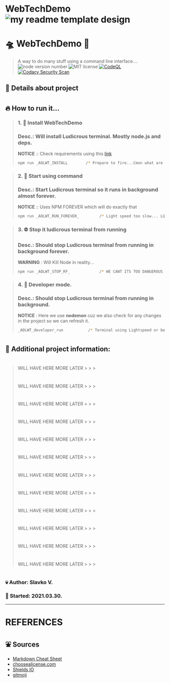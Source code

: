 # WebTechDemo![my readme template design](img/header.png)

# 🛸 WebTechDemo 💨

> A way to do many stuff using a command line interface....  
> ![ node version number ](https://img.shields.io/github/package-json/v/Naddiya/README_template)
> ![ MIT license ](https://img.shields.io/github/package-json/license/Naddiya/README_Template?color=green)
> [![ CodeQL ](https://github.com/MyUserNameIsMyUserName/WebTechDemo/actions/workflows/codeql-analysis.yml/badge.svg)](https://github.com/MyUserNameIsMyUserName/WebTechDemo/actions/workflows/codeql-analysis.yml)
> [![ Codacy Security Scan ](https://github.com/MyUserNameIsMyUserName/WebTechDemo/actions/workflows/codacy-analysis.yml/badge.svg)](https://github.com/MyUserNameIsMyUserName/WebTechDemo/actions/workflows/codacy-analysis.yml)

## 📝 Details about project

#

## 🔥 How to run it...

> ### 1. 🔧 Install WebTechDemo
>
> ### Desc.: Will install Ludicrous terminal. Mostly node.js and deps.
>
> **NOTICE** :: Check requirements using this [link](#)
>
> ```bash
> npm run _AOLWT_INSTALL        /* Prepare to fire...Cmon what are you always preparing...just... */
> ```

> ### 2. 🎢 Start using command
>
> ### Desc.: Start Ludicrous terminal so it runs in background almost forever.
>
> **NOTICE** :: Uses NPM FOREVER which will do exactly that
>
> ```bash
> npm run _AOLWT_RUN_FOREVER_         /* Light speed too slow... LUDICROUS SPEED GOOO...*/
> ```

> ### 3. ⛔ Stop it ludicrous terminal from running
>
> ### Desc.: Should stop Ludicrous terminal from running in background forever.
>
> **WARNING** : Will Kill Node in reality...
>
> ```bash
> npm run _AOLWT_STOP_RF_             /* WE CANT ITS TOO DANGEROUS WE NEED TO SLOW DOWN FIRST...  */
> ```

> ### 4. 🎨 Developer mode.
>
> ### Desc.: Should stop Ludicrous terminal from running in background.
>
> **NOTICE** : Here we use **nodemon** cuz we also check for any changes in the project so we can refresh it.
>
> ```bash
> _AOLWT_developer_run           /* Terminal using Lightspeed or better say the casual mode sandbox mode. */
> ```
>
> #

#

## 🌁 Additional project information:

> #
>
> #
>
> #
>
> #
>
> WILL HAVE HERE MORE LATER > > >
>
> #
>
> #
>
> #
>
> #
>
> WILL HAVE HERE MORE LATER > > >
>
> #
>
> #
>
> #
>
> #
>
> WILL HAVE HERE MORE LATER > > >
>
> #
>
> #
>
> #
>
> #
>
> WILL HAVE HERE MORE LATER > > >
>
> #
>
> #
>
> #
>
> #
>
> WILL HAVE HERE MORE LATER > > >
>
> #
>
> #
>
> #
>
> #
>
> WILL HAVE HERE MORE LATER > > >
>
> #
>
> #
>
> #
>
> #
>
> WILL HAVE HERE MORE LATER > > >
>
> #
>
> #
>
> #
>
> #
>
> WILL HAVE HERE MORE LATER > > >
>
> #
>
> #
>
> #
>
> #
>
> WILL HAVE HERE MORE LATER > > >
>
> #
>
> #
>
> #
>
> #
>
> WILL HAVE HERE MORE LATER > > >
>
> #
>
> #
>
> #
>
> #
>
> WILL HAVE HERE MORE LATER > > >
>
> #
>
> #
>
> #
>
> #
>
> WILL HAVE HERE MORE LATER > > >
>
> #
>
> #
>
> #
>
> #

### 💀 Author: Slavko V.

### 🎉 Started: 2021.03.30.

---

# REFERENCES

##

## :fountain: Sources

- [Markdown Cheat Sheet](https://www.markdownguide.org/cheat-sheet/)
- [choosealicense.com](https://choosealicense.com/licenses/mit/)
- [Shields IO](https://shields.io)
- [gitmoji](https://gitmoji.dev/)

#
